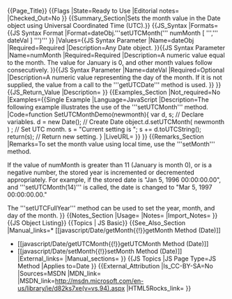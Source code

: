 {{Page_Title}}
{{Flags
|State=Ready to Use
|Editorial notes=
|Checked_Out=No
}}
{{Summary_Section|Sets the month value in the Date object using Universal Coordinated Time (UTC).}}
{{JS_Syntax
|Formats={{JS Syntax Format
|Format=dateObj.'''setUTCMonth(''' numMonth [ ''',''' dateVal ] ''')'''
}}
|Values={{JS Syntax Parameter
|Name=dateObj
|Required=Required
|Description=Any Date object.
}}{{JS Syntax Parameter
|Name=numMonth
|Required=Required
|Description=A numeric value equal to the month. The value for January is 0, and other month values follow consecutively.
}}{{JS Syntax Parameter
|Name=dateVal
|Required=Optional
|Description=A numeric value representing the day of the month. If it is not supplied, the value from a call to the '''getUTCDate''' method is used.
}}
}}
{{JS_Return_Value
|Description=
}}
{{Examples_Section
|Not_required=No
|Examples={{Single Example
|Language=JavaScript
|Description=The following example illustrates the use of the '''setUTCMonth''' method.
|Code=function SetUTCMonthDemo(newmonth){
    var d, s;                       // Declare variables.
    d = new Date();                 // Create Date object.d.setUTCMonth( newmonth ) ;        // Set UTC month.
    s = "Current setting is ";
    s += d.toUTCString(); 
    return(s);                      // Return new setting.
 }
|LiveURL=
}}
}}
{{Remarks_Section
|Remarks=To set the month value using local time, use the '''setMonth''' method.

If the value of numMonth is greater than 11 (January is month 0), or is a negative number, the stored year is incremented or decremented appropriately. For example, if the stored date is "Jan 5, 1996 00:00:00.00", and '''setUTCMonth(14)''' is called, the date is changed to "Mar 5, 1997 00:00:00.00."

The '''setUTCFullYear''' method can be used to set the year, month, and day of the month.
}}
{{Notes_Section
|Usage=
|Notes=
|Import_Notes=
}}
{{JS Object Listing}}
{{Topics | JS Basic}}
{{See_Also_Section
|Manual_links=* [[javascript/Date/getMonth{{!}}getMonth Method (Date)]]
* [[javascript/Date/getUTCMonth{{!}}getUTCMonth Method (Date)]]
* [[javascript/Date/setMonth{{!}}setMonth Method (Date)]]
|External_links=
|Manual_sections=
}}
{{JS Topics
|JS Page Type=JS Method
|Applies to=Date
}}
{{External_Attribution
|Is_CC-BY-SA=No
|Sources=MSDN
|MDN_link=
|MSDN_link=http://msdn.microsoft.com/en-us/library/ie/d82ks7xe(v=vs.94).aspx
|HTML5Rocks_link=
}}